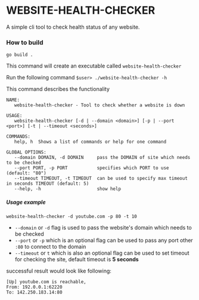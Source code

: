 # WEBSITE-HEALTH-CHECKER

A simple cli tool to check health status of any website.

### How to build

``go build .``

This command will create an executable called `website-health-checker`

Run the following command
``$user> ./website-health-checker -h``

This command describes the functionality

```
NAME:
   website-health-checker - Tool to check whether a website is down

USAGE:
   website-health-checker [-d | --domain <domain>] [-p | --port <port>] [-t | --timeout <seconds>]

COMMANDS:
   help, h  Shows a list of commands or help for one command

GLOBAL OPTIONS:
   --domain DOMAIN, -d DOMAIN     pass the DOMAIN of site which needs to be checked
   --port PORT, -p PORT           specifies which PORT to use (default: "80")
   --timeout TIMEOUT, -t TIMEOUT  can be used to specify max timeout in seconds TIMEOUT (default: 5)
   --help, -h                     show help
```

##### Usage example
``website-health-checker -d youtube.com -p 80 -t 10``

- `--domain` or `-d` flag is used to pass the website's domain which needs to be checked
- `--port` or `-p` which is an optional flag can be used to pass any port other `:80` to connect to the domain
- `--timeout` or `t` which is also an optional flag can be used to set timeout for checking the site, default timeout is **5 seconds**

successful result would look like following:
```
[Up] youtube.com is reachable,
From: 192.0.0.1:62220
To: 142.250.183.14:80
```